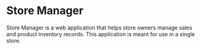 # Store Manager

Store Manager is a web application that helps store owners manage sales and product inventory records. 
This application is meant for use in a single store.